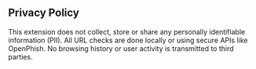 ## Privacy Policy

This extension does not collect, store or share any personally identifiable information (PII).
All URL checks are done locally or using secure APIs like OpenPhish.
No browsing history or user activity is transmitted to third parties.
